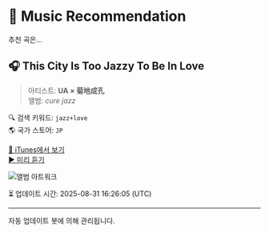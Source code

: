 
# 🎵 Music Recommendation

추천 곡은...

## 🎧 This City Is Too Jazzy To Be In Love  
> 아티스트: **UA × 菊地成孔**  
> 앨범: _cure jazz_  

🔍 검색 키워드: `jazz+love`  
🌎 국가 스토어: `JP`

[🔗 iTunes에서 보기](https://music.apple.com/jp/album/this-city-is-too-jazzy-to-be-in-love/163449914?i=163450791&uo=4)  
[▶️ 미리 듣기](https://audio-ssl.itunes.apple.com/itunes-assets/AudioPreview125/v4/f8/a2/3c/f8a23c65-3c66-f0da-2ea4-6a9ff15a8be6/mzaf_7307840226944907556.plus.aac.p.m4a)

![앨범 아트워크](https://is1-ssl.mzstatic.com/image/thumb/Music/c0/d6/9c/mzi.juwyltps.jpg/100x100bb.jpg)

⏳ 업데이트 시간: 2025-08-31 16:26:05 (UTC)

---
자동 업데이트 봇에 의해 관리됩니다.
